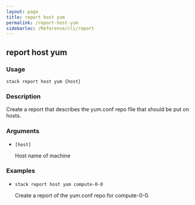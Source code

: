 ```yaml
---
layout: page
title: report host yum
permalink: /report-host-yum
sidebarloc: /Reference/cli/report
---
```


## report host yum

### Usage

`stack report host yum {host}`

### Description

Create a report that describes the yum.conf repo file that should be
	put on hosts.

### Arguments

* `[host]`

   Host name of machine


### Examples

* `stack report host yum compute-0-0`

   Create a report of the yum.conf repo for compute-0-0.



